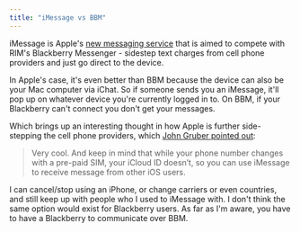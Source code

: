 ```yaml
---
title: "iMessage vs BBM"
---
```

<p>iMessage is Apple's <a href="https://www.apple.com/iphone/built-in-apps/messages.html">new messaging service</a> that is aimed to compete with RIM's Blackberry Messenger - sidestep text charges from cell phone providers and just go direct to the device.</p>
<p>In Apple's case, it's even better than BBM because the device can also be your Mac computer via iChat. So if someone sends you an iMessage, it'll pop up on whatever device you're currently logged in to. On BBM, if your Blackberry can't connect you don't get your messages.</p>
<p>Which brings up an interesting thought in how Apple is further side-stepping the cell phone providers, which <a href="https://daringfireball.net/linked/2011/10/12/world-phone">John Gruber pointed out</a>:</p>
<blockquote><p>Very cool. And keep in mind that while your phone number changes with a pre-paid SIM, your iCloud ID doesn’t, so you can use iMessage to receive message from other iOS users.</p></blockquote>
<p>I can cancel/stop using an iPhone, or change carriers or even countries, and still keep up with people who I used to iMessage with. I don't think the same option would exist for Blackberry users. As far as I'm aware, you have to have a Blackberry to communicate over BBM.</p>
